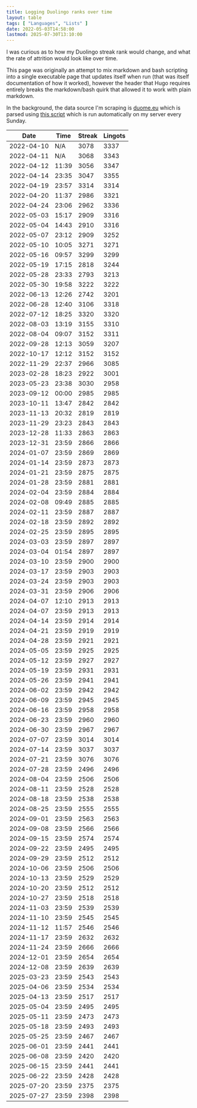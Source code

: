 ```yaml
---
title: Logging Duolingo ranks over time
layout: table
tags: [ "Languages", "Lists" ]
date: 2022-05-03T14:58:00
lastmod: 2025-07-30T13:10:00
---
```


I was curious as to how my Duolingo streak rank would change, and what the rate of attrition would look like over time.

This page was originally an attempt to mix markdown and bash scripting into a single executable page that updates itself when run (that was itself documentation of how it worked), however the header that Hugo requires entirely breaks the markdown/bash quirk that allowed it to work with plain markdown.

In the background, the data source I'm scraping is [duome.eu](https://duome.eu/) which is parsed using [this script](https://github.com/breadcat/nix-configs/blob/main/scripts/blog-duolingo-rank.nix) which is run automatically on my server every Sunday.

<table id="sortable-table">
  <thead><tr>
    <th>Date</th><th>Time</th><th>Streak</th><th>Lingots</th>
  </tr></thead><tbody>
  <tr><td>2022-04-10</td><td>N/A</td><td>3078</td><td>3337</td></tr>
  <tr><td>2022-04-11</td><td>N/A</td><td>3068</td><td>3343</td></tr>
  <tr><td>2022-04-12</td><td>11:39</td><td>3056</td><td>3347</td></tr>
  <tr><td>2022-04-14</td><td>23:35</td><td>3047</td><td>3355</td></tr>
  <tr><td>2022-04-19</td><td>23:57</td><td>3314</td><td>3314</td></tr>
  <tr><td>2022-04-20</td><td>11:37</td><td>2986</td><td>3321</td></tr>
  <tr><td>2022-04-24</td><td>23:06</td><td>2962</td><td>3336</td></tr>
  <tr><td>2022-05-03</td><td>15:17</td><td>2909</td><td>3316</td></tr>
  <tr><td>2022-05-04</td><td>14:43</td><td>2910</td><td>3316</td></tr>
  <tr><td>2022-05-07</td><td>23:12</td><td>2909</td><td>3252</td></tr>
  <tr><td>2022-05-10</td><td>10:05</td><td>3271</td><td>3271</td></tr>
  <tr><td>2022-05-16</td><td>09:57</td><td>3299</td><td>3299</td></tr>
  <tr><td>2022-05-19</td><td>17:15</td><td>2818</td><td>3244</td></tr>
  <tr><td>2022-05-28</td><td>23:33</td><td>2793</td><td>3213</td></tr>
  <tr><td>2022-05-30</td><td>19:58</td><td>3222</td><td>3222</td></tr>
  <tr><td>2022-06-13</td><td>12:26</td><td>2742</td><td>3201</td></tr>
  <tr><td>2022-06-28</td><td>12:40</td><td>3106</td><td>3318</td></tr>
  <tr><td>2022-07-12</td><td>18:25</td><td>3320</td><td>3320</td></tr>
  <tr><td>2022-08-03</td><td>13:19</td><td>3155</td><td>3310</td></tr>
  <tr><td>2022-08-04</td><td>09:07</td><td>3152</td><td>3311</td></tr>
  <tr><td>2022-09-28</td><td>12:13</td><td>3059</td><td>3207</td></tr>
  <tr><td>2022-10-17</td><td>12:12</td><td>3152</td><td>3152</td></tr>
  <tr><td>2022-11-29</td><td>22:37</td><td>2966</td><td>3085</td></tr>
  <tr><td>2023-02-28</td><td>18:23</td><td>2922</td><td>3001</td></tr>
  <tr><td>2023-05-23</td><td>23:38</td><td>3030</td><td>2958</td></tr>
  <tr><td>2023-09-12</td><td>00:00</td><td>2985</td><td>2985</td></tr>
  <tr><td>2023-10-11</td><td>13:47</td><td>2842</td><td>2842</td></tr>
  <tr><td>2023-11-13</td><td>20:32</td><td>2819</td><td>2819</td></tr>
  <tr><td>2023-11-29</td><td>23:23</td><td>2843</td><td>2843</td></tr>
  <tr><td>2023-12-28</td><td>11:33</td><td>2863</td><td>2863</td></tr>
  <tr><td>2023-12-31</td><td>23:59</td><td>2866</td><td>2866</td></tr>
  <tr><td>2024-01-07</td><td>23:59</td><td>2869</td><td>2869</td></tr>
  <tr><td>2024-01-14</td><td>23:59</td><td>2873</td><td>2873</td></tr>
  <tr><td>2024-01-21</td><td>23:59</td><td>2875</td><td>2875</td></tr>
  <tr><td>2024-01-28</td><td>23:59</td><td>2881</td><td>2881</td></tr>
  <tr><td>2024-02-04</td><td>23:59</td><td>2884</td><td>2884</td></tr>
  <tr><td>2024-02-08</td><td>09:49</td><td>2885</td><td>2885</td></tr>
  <tr><td>2024-02-11</td><td>23:59</td><td>2887</td><td>2887</td></tr>
  <tr><td>2024-02-18</td><td>23:59</td><td>2892</td><td>2892</td></tr>
  <tr><td>2024-02-25</td><td>23:59</td><td>2895</td><td>2895</td></tr>
  <tr><td>2024-03-03</td><td>23:59</td><td>2897</td><td>2897</td></tr>
  <tr><td>2024-03-04</td><td>01:54</td><td>2897</td><td>2897</td></tr>
  <tr><td>2024-03-10</td><td>23:59</td><td>2900</td><td>2900</td></tr>
  <tr><td>2024-03-17</td><td>23:59</td><td>2903</td><td>2903</td></tr>
  <tr><td>2024-03-24</td><td>23:59</td><td>2903</td><td>2903</td></tr>
  <tr><td>2024-03-31</td><td>23:59</td><td>2906</td><td>2906</td></tr>
  <tr><td>2024-04-07</td><td>12:10</td><td>2913</td><td>2913</td></tr>
  <tr><td>2024-04-07</td><td>23:59</td><td>2913</td><td>2913</td></tr>
  <tr><td>2024-04-14</td><td>23:59</td><td>2914</td><td>2914</td></tr>
  <tr><td>2024-04-21</td><td>23:59</td><td>2919</td><td>2919</td></tr>
  <tr><td>2024-04-28</td><td>23:59</td><td>2921</td><td>2921</td></tr>
  <tr><td>2024-05-05</td><td>23:59</td><td>2925</td><td>2925</td></tr>
  <tr><td>2024-05-12</td><td>23:59</td><td>2927</td><td>2927</td></tr>
  <tr><td>2024-05-19</td><td>23:59</td><td>2931</td><td>2931</td></tr>
  <tr><td>2024-05-26</td><td>23:59</td><td>2941</td><td>2941</td></tr>
  <tr><td>2024-06-02</td><td>23:59</td><td>2942</td><td>2942</td></tr>
  <tr><td>2024-06-09</td><td>23:59</td><td>2945</td><td>2945</td></tr>
  <tr><td>2024-06-16</td><td>23:59</td><td>2958</td><td>2958</td></tr>
  <tr><td>2024-06-23</td><td>23:59</td><td>2960</td><td>2960</td></tr>
  <tr><td>2024-06-30</td><td>23:59</td><td>2967</td><td>2967</td></tr>
  <tr><td>2024-07-07</td><td>23:59</td><td>3014</td><td>3014</td></tr>
  <tr><td>2024-07-14</td><td>23:59</td><td>3037</td><td>3037</td></tr>
  <tr><td>2024-07-21</td><td>23:59</td><td>3076</td><td>3076</td></tr>
  <tr><td>2024-07-28</td><td>23:59</td><td>2496</td><td>2496</td></tr>
  <tr><td>2024-08-04</td><td>23:59</td><td>2506</td><td>2506</td></tr>
  <tr><td>2024-08-11</td><td>23:59</td><td>2528</td><td>2528</td></tr>
  <tr><td>2024-08-18</td><td>23:59</td><td>2538</td><td>2538</td></tr>
  <tr><td>2024-08-25</td><td>23:59</td><td>2555</td><td>2555</td></tr>
  <tr><td>2024-09-01</td><td>23:59</td><td>2563</td><td>2563</td></tr>
  <tr><td>2024-09-08</td><td>23:59</td><td>2566</td><td>2566</td></tr>
  <tr><td>2024-09-15</td><td>23:59</td><td>2574</td><td>2574</td></tr>
  <tr><td>2024-09-22</td><td>23:59</td><td>2495</td><td>2495</td></tr>
  <tr><td>2024-09-29</td><td>23:59</td><td>2512</td><td>2512</td></tr>
  <tr><td>2024-10-06</td><td>23:59</td><td>2506</td><td>2506</td></tr>
  <tr><td>2024-10-13</td><td>23:59</td><td>2529</td><td>2529</td></tr>
  <tr><td>2024-10-20</td><td>23:59</td><td>2512</td><td>2512</td></tr>
  <tr><td>2024-10-27</td><td>23:59</td><td>2518</td><td>2518</td></tr>
  <tr><td>2024-11-03</td><td>23:59</td><td>2539</td><td>2539</td></tr>
  <tr><td>2024-11-10</td><td>23:59</td><td>2545</td><td>2545</td></tr>
  <tr><td>2024-11-12</td><td>11:57</td><td>2546</td><td>2546</td></tr>
  <tr><td>2024-11-17</td><td>23:59</td><td>2632</td><td>2632</td></tr>
  <tr><td>2024-11-24</td><td>23:59</td><td>2666</td><td>2666</td></tr>
  <tr><td>2024-12-01</td><td>23:59</td><td>2654</td><td>2654</td></tr>
  <tr><td>2024-12-08</td><td>23:59</td><td>2639</td><td>2639</td></tr>
  <tr><td>2025-03-23</td><td>23:59</td><td>2543</td><td>2543</td></tr>
  <tr><td>2025-04-06</td><td>23:59</td><td>2534</td><td>2534</td></tr>
  <tr><td>2025-04-13</td><td>23:59</td><td>2517</td><td>2517</td></tr>
  <tr><td>2025-05-04</td><td>23:59</td><td>2495</td><td>2495</td></tr>
  <tr><td>2025-05-11</td><td>23:59</td><td>2473</td><td>2473</td></tr>
  <tr><td>2025-05-18</td><td>23:59</td><td>2493</td><td>2493</td></tr>
  <tr><td>2025-05-25</td><td>23:59</td><td>2467</td><td>2467</td></tr>
  <tr><td>2025-06-01</td><td>23:59</td><td>2441</td><td>2441</td></tr>
  <tr><td>2025-06-08</td><td>23:59</td><td>2420</td><td>2420</td></tr>
  <tr><td>2025-06-15</td><td>23:59</td><td>2441</td><td>2441</td></tr>
  <tr><td>2025-06-22</td><td>23:59</td><td>2428</td><td>2428</td></tr>
  <tr><td>2025-07-20</td><td>23:59</td><td>2375</td><td>2375</td></tr>
  <tr><td>2025-07-27</td><td>23:59</td><td>2398</td><td>2398</td></tr>
</tbody></table>